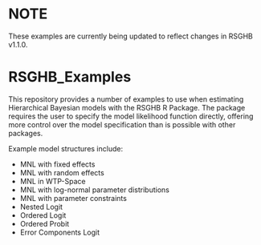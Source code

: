 # NOTE
These examples are currently being updated to reflect changes in RSGHB v1.1.0.

# RSGHB_Examples
This repository provides a number of examples to use when estimating Hierarchical Bayesian models with the RSGHB R Package. The package requires the user to specify the model likelihood function directly, offering more control over the model specification than is possible with other packages.

Example model structures include:

- MNL with fixed effects
- MNL with random effects
- MNL in WTP-Space
- MNL with log-normal parameter distributions
- MNL with parameter constraints
- Nested Logit
- Ordered Logit
- Ordered Probit
- Error Components Logit
